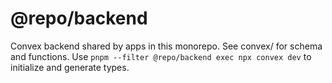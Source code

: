 # @repo/backend

Convex backend shared by apps in this monorepo. See convex/ for schema and functions. Use `pnpm --filter @repo/backend exec npx convex dev` to initialize and generate types.

